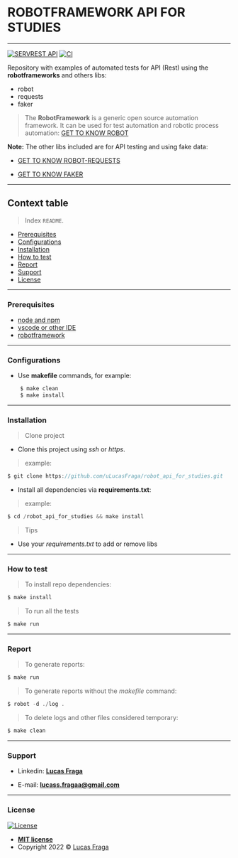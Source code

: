 # ROBOTFRAMEWORK API FOR STUDIES
-----------------------

[![SERVREST API](https://img.shields.io/badge/API-ServeRest-brightgreen)](https://github.com/PauloGoncalvesBH/ServeRest/)
[![CI](https://github.com/uLucasFraga/robot_api_for_studies/actions/workflows/ci.yml/badge.svg?branch=main)](https://github.com/uLucasFraga/robot_api_for_studies/actions/)

Repository with examples of automated tests for API (Rest) using the **robotframeworks** and others libs:
- robot
- requests
- faker

> The **RobotFramework** is a generic open source automation framework. It can be used for test automation and robotic process automation: [GET TO KNOW ROBOT](https://robotframework.org/)

**Note:** The other libs included are for API testing and using fake data:

- [GET TO KNOW ROBOT-REQUESTS](https://github.com/MarketSquare/robotframework-requests#readme)

- [GET TO KNOW FAKER](https://github.com/guykisel/robotframework-faker/blob/master/README.rst)

-----------------------

## Context table

> Index `README`.

  - [Prerequisites](#prerequisites)
  - [Configurations](#configurations)
  - [Installation](#installation)
  - [How to test](#how-to-test)
  - [Report](#report)
  - [Support](#support)
  - [License](#license)

-----------------------

### Prerequisites

- [node and npm](https://nodejs.org/en/)
- [vscode or other IDE](https://code.visualstudio.com/download)
- [robotframework](https://github.com/robotframework/robotframework)

-----------------------

### Configurations

- Use __makefile__ commands, for example:

```js
    $ make clean
    $ make install
```

-----------------------

### Installation

> Clone project

- Clone this project using _ssh_ or _https_.

> example:

```js
$ git clone https://github.com/uLucasFraga/robot_api_for_studies.git
```

- Install all dependencies via **requirements.txt**:

> example:

```js
$ cd /robot_api_for_studies && make install
```

> Tips

- Use your _requirements.txt_ to add or remove libs

-----------------------

### How to test

> To install repo dependencies:

```js
$ make install
```

> To run all the tests

```js
$ make run
```

-----------------------

### Report

> To generate reports:

```js
$ make run
```

> To generate reports without the _makefile_ command:

```js
$ robot -d ./log .
```

> To delete logs and other files considered temporary:

```js
$ make clean
```

-----------------------


### Support

- Linkedin: <a href="https://www.linkedin.com/in/ulucasfraga/" target="_blank">**Lucas Fraga**</a>

- E-mail: **lucass.fragaa@gmail.com**


-----------------------

### License

[![License](https://img.shields.io/:license-mit-blue.svg?style=flat-square)](http://badges.mit-license.org)

- **[MIT license](http://opensource.org/licenses/mit-license.php)**
- Copyright 2022 © <a href="https://www.linkedin.com/in/ulucasfraga" target="_blank">Lucas Fraga</a>